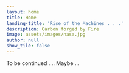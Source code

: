 ```yaml
---
layout: home
title: Home
landing-title: 'Rise of the Machines . . .'
description: Carbon forged by Fire
image: assets/images/nasa.jpg
author: null
show_tile: false
---
```


To be continued .... Maybe ...

